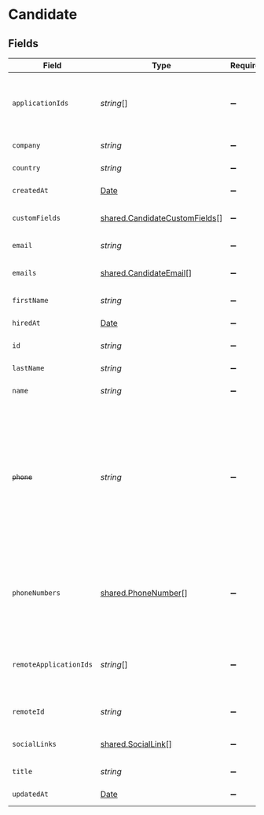 # Candidate


## Fields

| Field                                                                                                                                           | Type                                                                                                                                            | Required                                                                                                                                        | Description                                                                                                                                     | Example                                                                                                                                         |
| ----------------------------------------------------------------------------------------------------------------------------------------------- | ----------------------------------------------------------------------------------------------------------------------------------------------- | ----------------------------------------------------------------------------------------------------------------------------------------------- | ----------------------------------------------------------------------------------------------------------------------------------------------- | ----------------------------------------------------------------------------------------------------------------------------------------------- |
| `applicationIds`                                                                                                                                | *string*[]                                                                                                                                      | :heavy_minus_sign:                                                                                                                              | List of candidate application IDs                                                                                                               | [<br/>"123e4567-e89b-12d3-a456-426614174000",<br/>"523e1234-e89b-fdd2-a456-762545121101"<br/>]                                                  |
| `company`                                                                                                                                       | *string*                                                                                                                                        | :heavy_minus_sign:                                                                                                                              | Candidate company                                                                                                                               | Company Inc.                                                                                                                                    |
| `country`                                                                                                                                       | *string*                                                                                                                                        | :heavy_minus_sign:                                                                                                                              | Candidate country                                                                                                                               | United States                                                                                                                                   |
| `createdAt`                                                                                                                                     | [Date](https://developer.mozilla.org/en-US/docs/Web/JavaScript/Reference/Global_Objects/Date)                                                   | :heavy_minus_sign:                                                                                                                              | Candidate created date                                                                                                                          | 2021-01-01T01:01:01.000Z                                                                                                                        |
| `customFields`                                                                                                                                  | [shared.CandidateCustomFields](../../../sdk/models/shared/candidatecustomfields.md)[]                                                           | :heavy_minus_sign:                                                                                                                              | The candidate custom fields                                                                                                                     |                                                                                                                                                 |
| `email`                                                                                                                                         | *string*                                                                                                                                        | :heavy_minus_sign:                                                                                                                              | Candidate email                                                                                                                                 | sestier.romain123@gmail.com                                                                                                                     |
| `emails`                                                                                                                                        | [shared.CandidateEmail](../../../sdk/models/shared/candidateemail.md)[]                                                                         | :heavy_minus_sign:                                                                                                                              | List of candidate emails                                                                                                                        |                                                                                                                                                 |
| `firstName`                                                                                                                                     | *string*                                                                                                                                        | :heavy_minus_sign:                                                                                                                              | Candidate first name                                                                                                                            | Romain                                                                                                                                          |
| `hiredAt`                                                                                                                                       | [Date](https://developer.mozilla.org/en-US/docs/Web/JavaScript/Reference/Global_Objects/Date)                                                   | :heavy_minus_sign:                                                                                                                              | Candidate hired date                                                                                                                            | 2021-01-01T01:01:01.000Z                                                                                                                        |
| `id`                                                                                                                                            | *string*                                                                                                                                        | :heavy_minus_sign:                                                                                                                              | Unique identifier                                                                                                                               | 8187e5da-dc77-475e-9949-af0f1fa4e4e3                                                                                                            |
| `lastName`                                                                                                                                      | *string*                                                                                                                                        | :heavy_minus_sign:                                                                                                                              | Candidate last name                                                                                                                             | Sestier                                                                                                                                         |
| `name`                                                                                                                                          | *string*                                                                                                                                        | :heavy_minus_sign:                                                                                                                              | Candidate name                                                                                                                                  | Romain Sestier                                                                                                                                  |
| ~~`phone`~~                                                                                                                                     | *string*                                                                                                                                        | :heavy_minus_sign:                                                                                                                              | : warning: ** DEPRECATED **: This will be removed in a future release, please migrate away from it as soon as possible.<br/><br/>Candidate phone number | +16178294093                                                                                                                                    |
| `phoneNumbers`                                                                                                                                  | [shared.PhoneNumber](../../../sdk/models/shared/phonenumber.md)[]                                                                               | :heavy_minus_sign:                                                                                                                              | List of candidate phone numbers including the type of the number when available                                                                 |                                                                                                                                                 |
| `remoteApplicationIds`                                                                                                                          | *string*[]                                                                                                                                      | :heavy_minus_sign:                                                                                                                              | Provider's list of candidate application IDs                                                                                                    | [<br/>"123e4567-e89b-12d3-a456-426614174000",<br/>"523e1234-e89b-fdd2-a456-762545121101"<br/>]                                                  |
| `remoteId`                                                                                                                                      | *string*                                                                                                                                        | :heavy_minus_sign:                                                                                                                              | Provider's unique identifier                                                                                                                    | 8187e5da-dc77-475e-9949-af0f1fa4e4e3                                                                                                            |
| `socialLinks`                                                                                                                                   | [shared.SocialLink](../../../sdk/models/shared/sociallink.md)[]                                                                                 | :heavy_minus_sign:                                                                                                                              | List of candidate social links                                                                                                                  |                                                                                                                                                 |
| `title`                                                                                                                                         | *string*                                                                                                                                        | :heavy_minus_sign:                                                                                                                              | Candidate title                                                                                                                                 | Software Engineer                                                                                                                               |
| `updatedAt`                                                                                                                                     | [Date](https://developer.mozilla.org/en-US/docs/Web/JavaScript/Reference/Global_Objects/Date)                                                   | :heavy_minus_sign:                                                                                                                              | Candidate updated date                                                                                                                          | 2021-01-01T01:01:01.000Z                                                                                                                        |